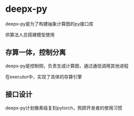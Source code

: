 # deepx-py

deepx-py是为了构建抽象计算图的py接口库

供算法人员搭建模型使用

## 存算一体，控制分离

deepx-py是控制侧，负责生成计算图，通过通信调用其他进程

在executor中，实现了具体的存算引擎



## 接口设计
deepx-py计划像素级复刻pytorch，照顾开发者的使用习惯










